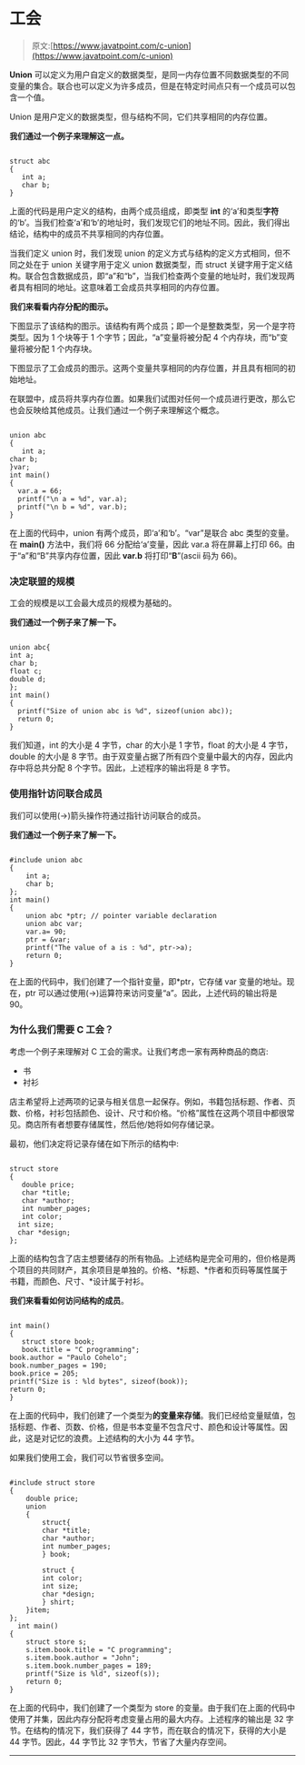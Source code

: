 # 工会

> 原文:[https://www.javatpoint.com/c-union](https://www.javatpoint.com/c-union)

**Union** 可以定义为用户自定义的数据类型，是同一内存位置不同数据类型的不同变量的集合。联合也可以定义为许多成员，但是在特定时间点只有一个成员可以包含一个值。

Union 是用户定义的数据类型，但与结构不同，它们共享相同的内存位置。

**我们通过一个例子来理解这一点。**

```

struct abc
{
   int a;
   char b; 
} 

```

上面的代码是用户定义的结构，由两个成员组成，即类型 **int** 的‘a’和类型**字符**的‘b’。当我们检查‘a’和‘b’的地址时，我们发现它们的地址不同。因此，我们得出结论，结构中的成员不共享相同的内存位置。

当我们定义 union 时，我们发现 union 的定义方式与结构的定义方式相同，但不同之处在于 union 关键字用于定义 union 数据类型，而 struct 关键字用于定义结构。联合包含数据成员，即“a”和“b”，当我们检查两个变量的地址时，我们发现两者具有相同的地址。这意味着工会成员共享相同的内存位置。

**我们来看看内存分配的图示。**

下图显示了该结构的图示。该结构有两个成员；即一个是整数类型，另一个是字符类型。因为 1 个块等于 1 个字节；因此，“a”变量将被分配 4 个内存块，而“b”变量将被分配 1 个内存块。

下图显示了工会成员的图示。这两个变量共享相同的内存位置，并且具有相同的初始地址。

在联盟中，成员将共享内存位置。如果我们试图对任何一个成员进行更改，那么它也会反映给其他成员。让我们通过一个例子来理解这个概念。

```

union abc
{
   int a;
char b; 
}var;
int main()
{
  var.a = 66;
  printf("\n a = %d", var.a);
  printf("\n b = %d", var.b);
} 

```

在上面的代码中，union 有两个成员，即‘a’和‘b’。“var”是联合 abc 类型的变量。在 **main()** 方法中，我们将 66 分配给‘a’变量，因此 var.a 将在屏幕上打印 66。由于“a”和“B”共享内存位置，因此 **var.b** 将打印“**B**”(ascii 码为 66)。

### 决定联盟的规模

工会的规模是以工会最大成员的规模为基础的。

**我们通过一个例子来了解一下。**

```

union abc{
int a;
char b;
float c;
double d;
};
int main()
{
  printf("Size of union abc is %d", sizeof(union abc));
  return 0;
}

```

我们知道，int 的大小是 4 字节，char 的大小是 1 字节，float 的大小是 4 字节，double 的大小是 8 字节。由于双变量占据了所有四个变量中最大的内存，因此内存中将总共分配 8 个字节。因此，上述程序的输出将是 8 字节。

### 使用指针访问联合成员

我们可以使用(->)箭头操作符通过指针访问联合的成员。

**我们通过一个例子来了解一下。**

```

#include union abc
{
    int a;
    char b;
};
int main()
{
    union abc *ptr; // pointer variable declaration
    union abc var;
    var.a= 90;
    ptr = &var;
    printf("The value of a is : %d", ptr->a);
    return 0;
} 
```

在上面的代码中，我们创建了一个指针变量，即*ptr，它存储 var 变量的地址。现在，ptr 可以通过使用(->)运算符来访问变量“a”。因此，上述代码的输出将是 90。

### 为什么我们需要 C 工会？

考虑一个例子来理解对 C 工会的需求。让我们考虑一家有两种商品的商店:

*   书
*   衬衫

店主希望将上述两项的记录与相关信息一起保存。例如，书籍包括标题、作者、页数、价格，衬衫包括颜色、设计、尺寸和价格。“价格”属性在这两个项目中都很常见。商店所有者想要存储属性，然后他/她将如何存储记录。

最初，他们决定将记录存储在如下所示的结构中:

```

struct store
{
   double price;
   char *title;
   char *author;
   int number_pages;
   int color;
  int size;
  char *design;
}; 

```

上面的结构包含了店主想要储存的所有物品。上述结构是完全可用的，但价格是两个项目的共同财产，其余项目是单独的。价格、*标题、*作者和页码等属性属于书籍，而颜色、尺寸、*设计属于衬衫。

**我们来看看如何访问结构的成员**。

```

int main()
{
   struct store book;
   book.title = "C programming";
book.author = "Paulo Cohelo";  
book.number_pages = 190;
book.price = 205;
printf("Size is : %ld bytes", sizeof(book));
return 0;
} 

```

在上面的代码中，我们创建了一个类型为**的变量来存储**。我们已经给变量赋值，包括标题、作者、页数、价格，但是书本变量不包含尺寸、颜色和设计等属性。因此，这是对记忆的浪费。上述结构的大小为 44 字节。

如果我们使用工会，我们可以节省很多空间。

```

#include struct store
{
    double price;
    union
    {
        struct{
        char *title;
        char *author;
        int number_pages;
        } book;

        struct {
        int color;
        int size;
        char *design;
        } shirt;
    }item;
};
  int main()
{
    struct store s;
    s.item.book.title = "C programming"; 
    s.item.book.author = "John";
    s.item.book.number_pages = 189;
    printf("Size is %ld", sizeof(s));
    return 0;
} 
```

在上面的代码中，我们创建了一个类型为 store 的变量。由于我们在上面的代码中使用了并集，因此内存分配将考虑变量占用的最大内存。上述程序的输出是 32 字节。在结构的情况下，我们获得了 44 字节，而在联合的情况下，获得的大小是 44 字节。因此，44 字节比 32 字节大，节省了大量内存空间。

* * *